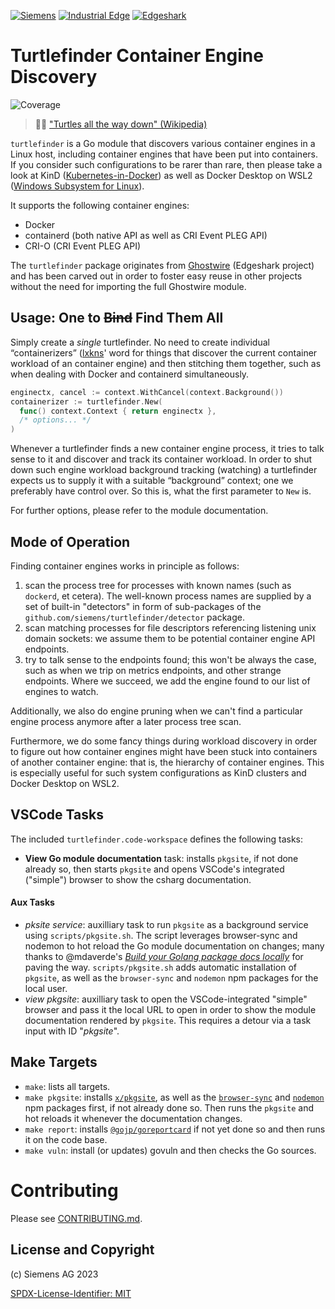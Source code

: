[![Siemens](https://img.shields.io/badge/github-siemens-009999?logo=github)](https://github.com/siemens)
[![Industrial Edge](https://img.shields.io/badge/github-industrial%20edge-e39537?logo=github)](https://github.com/industrial-edge)
[![Edgeshark](https://img.shields.io/badge/github-Edgeshark-003751?logo=github)](https://github.com/siemens/edgeshark)

# Turtlefinder Container Engine Discovery

![Coverage](https://img.shields.io/badge/Coverage-86.3%25-brightgreen)

> 🐢🐘 ["Turtles all the way down"
> (Wikipedia)](https://en.wikipedia.org/wiki/Turtles_all_the_way_down)

`turtlefinder` is a Go module that discovers various container engines in a
Linux host, including container engines that have been put into containers. If
you consider such configurations to be rarer than rare, then please take a look
at KinD ([Kubernetes-in-Docker](https://kind.sigs.k8s.io/)) as well as Docker
Desktop on WSL2 ([Windows Subsystem for
Linux](https://en.wikipedia.org/wiki/Windows_Subsystem_for_Linux)).

It supports the following container engines:
- Docker
- containerd (both native API as well as CRI Event PLEG API)
- CRI-O (CRI Event PLEG API)

The `turtlefinder` package originates from
[Ghostwire](https://github.com/siemens/ghostwire) (Edgeshark project) and has
been carved out in order to foster easy reuse in other projects without the need
for importing the full Ghostwire module.

## Usage: One to ~~Bind~~ Find Them All

Simply create a _single_ turtlefinder. No need to create individual
“containerizers” ([lxkns](https://github.com/thediveo/lxkns)' word for things
that  discover the current container workload of an container engine) and then
stitching them together, such as when dealing with Docker and containerd
simultaneously.

```go
enginectx, cancel := context.WithCancel(context.Background())
containerizer := turtlefinder.New(
  func() context.Context { return enginectx },
  /* options... */
)
```

Whenever a turtlefinder finds a new container engine process, it tries to talk
sense to it and discover and track its container workload. In order to shut down
such engine workload background tracking (watching) a turtlefinder expects us to
supply it with a suitable “background” context; one we preferably have control
over. So this is, what the first parameter to `New` is.

For further options, please refer to the module documentation.

## Mode of Operation

Finding container engines works in principle as follows:

1. scan the process tree for processes with known names (such as `dockerd`, et
   cetera). The well-known process names are supplied by a set of built-in
   "detectors" in form of sub-packages of the
   `github.com/siemens/turtlefinder/detector` package.
2. scan matching processes for file descriptors referencing listening unix
   domain sockets: we assume them to be potential container engine API
   endpoints.
3. try to talk sense to the endpoints found; this won't be always the case, such
   as when we trip on metrics endpoints, and other strange endpoints. Where we succeed, we add the engine found to our list of engines to watch.

Additionally, we also do engine pruning when we can't find a particular engine
process anymore after a later process tree scan.

Furthermore, we do some fancy things during workload discovery in order to
figure out how container engines might have been stuck into containers of
another container engine: that is, the hierarchy of container engines. This is
especially useful for such system configurations as KinD clusters and Docker
Desktop on WSL2.

## VSCode Tasks

The included `turtlefinder.code-workspace` defines the following tasks:

- **View Go module documentation** task: installs `pkgsite`, if not done already
  so, then starts `pkgsite` and opens VSCode's integrated ("simple") browser to
  show the csharg documentation.

#### Aux Tasks

- _pksite service_: auxilliary task to run `pkgsite` as a background service
  using `scripts/pkgsite.sh`. The script leverages browser-sync and nodemon to
  hot reload the Go module documentation on changes; many thanks to @mdaverde's
  [_Build your Golang package docs
  locally_](https://mdaverde.com/posts/golang-local-docs) for paving the way.
  `scripts/pkgsite.sh` adds automatic installation of `pkgsite`, as well as the
  `browser-sync` and `nodemon` npm packages for the local user.
- _view pkgsite_: auxilliary task to open the VSCode-integrated "simple" browser
  and pass it the local URL to open in order to show the module documentation
  rendered by `pkgsite`. This requires a detour via a task input with ID
  "_pkgsite_".

## Make Targets

- `make`: lists all targets.
- `make pkgsite`: installs [`x/pkgsite`](golang.org/x/pkgsite/cmd/pkgsite), as
  well as the [`browser-sync`](https://www.npmjs.com/package/browser-sync) and
  [`nodemon`](https://www.npmjs.com/package/nodemon) npm packages first, if not
  already done so. Then runs the `pkgsite` and hot reloads it whenever the
  documentation changes.
- `make report`: installs
  [`@gojp/goreportcard`](https://github.com/gojp/goreportcard) if not yet done
  so and then runs it on the code base.
- `make vuln`: install (or updates) govuln and then checks the Go sources.

# Contributing

Please see [CONTRIBUTING.md](CONTRIBUTING.md).

## License and Copyright

(c) Siemens AG 2023

[SPDX-License-Identifier: MIT](LICENSE)
